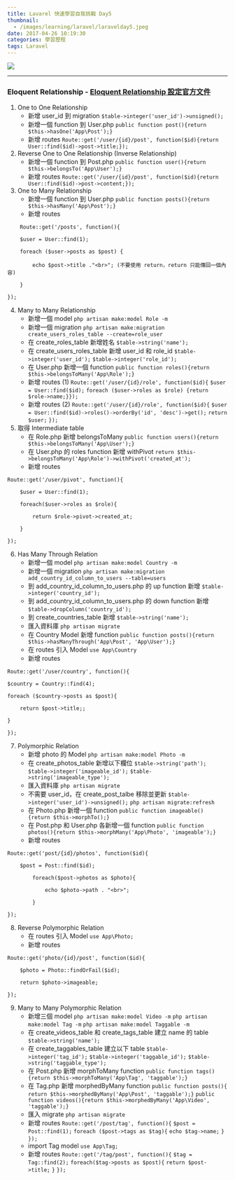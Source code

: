 ```yaml
---
title: Lavarel 快速學習自我挑戰 Day5
thumbnail:
  - /images/learning/laravel/laravelday5.jpeg
date: 2017-04-26 10:19:30
categories: 學習歷程
tags: Laravel
---
```

<img src="/images/learning/laravel/laravelday5.jpeg">

***
### Eloquent Relationship - [Eloquent Relationship 設定官方文件](https://laravel.com/docs/5.2/eloquent-relationships)
1. One to One Relationship
    - 新增 user_id 到 migration
    `$table->integer('user_id')->unsigned();`
    - 新增一個 function 到 User.php
    `public function post(){return $this->hasOne('App\Post');}`
    - 新增 routes
    `Route::get('/user/{id}/post', function($id){return User::find($id)->post->title;});`
2. Reverse One to One Relationship (Inverse Relationship)
    - 新增一個 function 到 Post.php
    `public function user(){return $this->belongsTo('App\User');}`
    - 新增 routes
    `Route::get('/user/{id}/post', function($id){return User::find($id)->post->content;});`
3. One to Many Relationship
    - 新增一個 function 到  User.php
    `public function posts(){return $this->hasMany('App\Post');}`
    - 新增 routes
```
    Route::get('/posts', function(){

    $user = User::find(1);

    foreach ($user->posts as $post) {

        echo $post->title ."<br>"; (不要使用 return，return 只能傳回一個內容)

    }

});
```
4. Many to Many Relationship
    - 新增一個 model
    `php artisan make:model Role -m`
    - 新增一個 migration
    `php artisan make:migration create_users_roles_table --create=role_user`
    - 在 create\_roles_table 新增姓名
    `$table->string('name');`
    - 在 create\_users\_roles\_table 新增 user\_id 和 role\_id
    `$table->integer('user_id');`
    `$table->integer('role_id');`
    - 在 User.php 新增一個 function
    `public function roles(){return $this->belongsToMany('App\Role');}`
    - 新增 routes (1)
    `Route::get('/user/{id}/role', function($id){`
    `$user = User::find($id);`
    `foreach ($user->roles as $role) {return $role->name;}});`
    - 新增 routes (2)
    `Route::get('/user/{id}/role', function($id){`
        `$user = User::find($id)->roles()->orderBy('id', 'desc')->get();`
        `return $user;`
    `});`
5. 取得 Intermediate table
    - 在  Role.php 新增 belongsToMany
    `public function users(){return $this->belongsToMany('App\User');}`
    - 在 User.php 的 roles function 新增 withPivot
    `return $this->belongsToMany('App\Role')->withPivot('created_at');`
    - 新增 routes
```
Route::get('/user/pivot', function(){

    $user = User::find(1);

    foreach($user->roles as $role){

        return $role->pivot->created_at;

    }

});
```
6. Has Many Through Relation
    - 新增一個 model
    `php artisan make:model Country -m`
    - 新增一個 migration
    `php artisan make:migration add_country_id_column_to_users --table=users`
    - 到 add\_country\_id\_column\_to_users.php 的 up function 新增
    `$table->integer('country_id');`
    - 到 add\_country\_id\_column\_to_users.php 的 down function 新增
    `$table->dropColumn('country_id');`
    - 到 create\_countries_table 新增
    `$table->string('name');`
    - 匯入資料庫
    `php artisan migrate`
    - 在 Country Model 新增 function
    `public function posts(){return $this->hasManyThrough('App\Post', 'App\User');}`
    - 在 routes 引入 Model
    `use App\Country`
    - 新增 routes
```
Route::get('/user/country', function(){

$country = Country::find(4);

foreach ($country->posts as $post){

    return $post->title;;

}

});
```
7. Polymorphic Relation
    - 新增 photo 的 Model
    `php artisan make:model Photo -m`
    - 在 create\_photos_table 新增以下欄位
    `$table->string('path');`
    `$table->integer('imageable_id');`
    `$table->string('imageable_type');`
    - 匯入資料庫
    `php artisan migrate`
    -  不需要 user\_id，在 create\_post_talbe 移除並更新
    `$table->integer('user_id')->unsigned();`
    `php artisan migrate:refresh`
    - 在 Photo.php 新增一個 function
    `public function imageable() {return $this->morphTo();}`
    - 在 Post.php 和 User.php 各新增一個 function
    `public function photos(){return $this->morphMany('App\Photo', 'imageable');}`
    - 新增 routes
```
Route::get('post/{id}/photos', function($id){

    $post = Post::find($id);

        foreach($post->photos as $photo){

            echo $photo->path . "<br>";

        }

});
```
8. Reverse Polymorphic Relation
    - 在 routes 引入 Model
    `use App\Photo;`
    - 新增 routes
```
Route::get('photo/{id}/post', function($id){

    $photo = Photo::findOrFail($id);

    return $photo->imageable;

});
```
9. Many to Many Polymorphic Relation
    - 新增三個 model
    `php artisan make:model Video -m`
    `php artisan make:model Tag -m`
    `php artisan make:model Taggable -m`
    - 在 create\_videos\_table 和 create\_tags\_table 建立 name 的 table
    `$table->string('name');`
    - 在 create_taggables_table 建立以下 table
    `$table->integer('tag_id');`
    `$table->integer('taggable_id');`
    `$table->string('taggable_type');`
    - 在 Post.php 新增 morphToMany function
    `public function tags(){return $this->morphToMany('App\Tag', 'taggable');}`
    - 在 Tag.php  新增 morphedByMany function
    `public function posts(){ return $this->morphedByMany('App\Post', 'taggable');}`
    `public function videos(){return $this->morphedByMany('App\Video', 'taggable');}`
    - 匯入 migrate
    `php artisan migrate`
    - 新增 routes
    `Route::get('/post/tag', function(){`
        `$post = Post::find(1);`
        `foreach ($post->tags as $tag){`
            `echo $tag->name;`
        `}`
    `});`
    - import Tag model
    `use App\Tag;`
    - 新增 routes
    `Route::get('/tag/post', function(){`
    `$tag = Tag::find(2);`
    `foreach($tag->posts as $post){`
        `return $post->title;`
    `}`
    `});`



